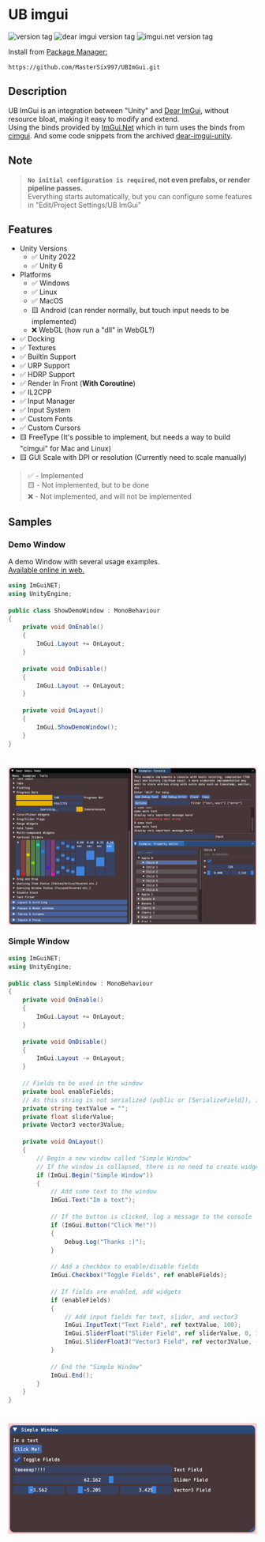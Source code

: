 ﻿# UB imgui
![version tag](https://img.shields.io/badge/version-0.0.1-blue)
![dear imgui version tag](https://img.shields.io/badge/DearImGui-1.91.0-orange)
![imgui.net version tag](https://img.shields.io/badge/ImGui.Net-1.91.0.1-purple)<br/>

Install from [Package Manager:](https://docs.unity3d.com/Manual/upm-ui-giturl.html)
```
https://github.com/MasterSix997/UBImGui.git
```
## Description
UB ImGui is an integration between "Unity" and [Dear ImGui](https://github.com/ocornut/imgui), without resource bloat, making it easy to modify and extend. <br/>
Using the binds provided by [ImGui.Net](https://github.com/ImGuiNET/ImGui.NET) which in turn uses the binds from [cimgui](https://github.com/cimgui/cimgui).
And some code snippets from the archived [dear-imgui-unity](https://github.com/realgamessoftware/dear-imgui-unity).<br/>

## Note
> **`No initial configuration is required`, not even prefabs, or render pipeline passes.<br/>**
> Everything starts automatically, but you can configure some features in "Edit/Project Settings/UB ImGui"

## Features
- Unity Versions 
  - ✅ Unity 2022
  - ✅ Unity 6
- Platforms
  - ✅ Windows
  - ✅ Linux
  - ✅ MacOS
  - 🟨 Android (can render normally, but touch input needs to be implemented)
  - ❌ WebGL (how run a "dll" in WebGL?)
- ✅ Docking
- ✅ Textures
- ✅ BuiltIn Support
- ✅ URP Support
- ✅ HDRP Support
- ✅ Render In Front (**With Coroutine**)
- ✅ IL2CPP
- ✅ Input Manager
- ✅ Input System
- ✅ Custom Fonts
- ✅ Custom Cursors
- 🟨 FreeType (It's possible to implement, but needs a way to build "cimgui" for Mac and Linux)
- 🟨 GUI Scale with DPI or resolution (Currently need to scale manually)

> ✅ - Implemented<br/>
> 🟨 - Not implemented, but to be done<br/>
> ❌ - Not implemented, and will not be implemented<br/>
 
## Samples
### Demo Window
A demo Window with several usage examples.<br/>
[Available online in web.](https://pthom.github.io/imgui_manual_online/manual/imgui_manual.html)

```csharp
using ImGuiNET;
using UnityEngine;

public class ShowDemoWindow : MonoBehaviour
{
    private void OnEnable()
    {
        ImGui.Layout += OnLayout;
    }
    
    private void OnDisable()
    {
        ImGui.Layout -= OnLayout;
    }

    private void OnLayout()
    {
        ImGui.ShowDemoWindow();
    }
}
```
<h1 align="center">
<a href="#"><img align="center" src="Documentation/Sources/DemoWindow.png"></a>
<br />
</h1>

### Simple Window

```csharp
using ImGuiNET;
using UnityEngine;

public class SimpleWindow : MonoBehaviour
{
    private void OnEnable()
    {
        ImGui.Layout += OnLayout;
    }

    private void OnDisable()
    {
        ImGui.Layout -= OnLayout;
    }

    // Fields to be used in the window
    private bool enableFields;
    // As this string is not serialized (public or [SerializeField]), it is necessary to initialize it before using
    private string textValue = "";
    private float sliderValue;
    private Vector3 vector3Value;
    
    private void OnLayout()
    {
        // Begin a new window called "Simple Window"
        // If the window is collapsed, there is no need to create widgets (no need to call ImGui.End())
        if (ImGui.Begin("Simple Window"))
        {
            // Add some text to the window
            ImGui.Text("Im a text");
            
            // If the button is clicked, log a message to the console
            if (ImGui.Button("Click Me!"))
            {
                Debug.Log("Thanks :)");
            }

            // Add a checkbox to enable/disable fields
            ImGui.Checkbox("Toggle Fields", ref enableFields);

            // If fields are enabled, add widgets
            if (enableFields)
            {
                // Add input fields for text, slider, and vector3
                ImGui.InputText("Text Field", ref textValue, 100);
                ImGui.SliderFloat("Slider Field", ref sliderValue, 0, 100);
                ImGui.SliderFloat3("Vector3 Field", ref vector3Value, -10, 10);
            }

            // End the "Simple Window"
            ImGui.End();
        }
    }
}
```
<h1 align="left">
<a href="#"><img align="center" src="Documentation/Sources/SimpleWindow.png"></a>
<br />
</h1>


